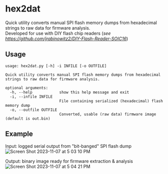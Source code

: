 # hex2dat
Quick utility converts manual SPI flash memory dumps from hexadecimal strings to raw data for firmware analysis.  
Developed for use with DIY flash chip readers (*see https://github.com/jrabinowitz2/DIY-Flash-Reader-SOIC16*)

## Usage
```
usage: hex2dat.py [-h] -i INFILE [-o OUTFILE]

Quick utility converts manual SPI flash memory dumps from hexadecimal strings to raw data for firmware analysis.

optional arguments:
  -h, --help            show this help message and exit
  -i, --infile INFILE
                        File containing serialized (hexadecimal) flash memory dump
  -o, --outfile OUTFILE
                        Converted, usable (raw data) firmware image (default is out.bin)
```

## Example
Input: logged serial output from "bit-banged" SPI flash dump
![Screen Shot 2023-11-07 at 5 03 10 PM](https://github.com/jrabinowitz2/hex2dat/assets/45504513/05ce7644-915a-427f-bbf2-a062b72b35bc)

Output: binary image ready for firmware extraction & analysis  
![Screen Shot 2023-11-07 at 5 04 21 PM](https://github.com/jrabinowitz2/hex2dat/assets/45504513/a5b329c5-4511-4986-97fd-6c05722a7690)

